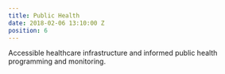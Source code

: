 ```yaml
---
title: Public Health
date: 2018-02-06 13:10:00 Z
position: 6
---
```


Accessible healthcare infrastructure and informed public health programming and monitoring.